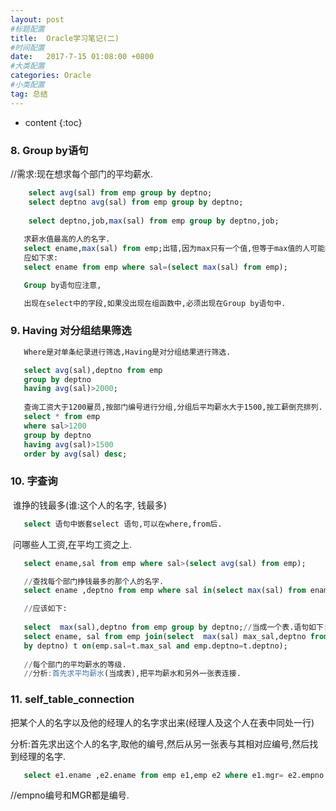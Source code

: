 ```yaml
---
layout: post
#标题配置
title:  Oracle学习笔记(二)
#时间配置
date:   2017-7-15 01:08:00 +0800
#大类配置
categories: Oracle
#小类配置
tag: 总结
---
```


* content
{:toc}
### 8. Group by语句

//需求:现在想求每个部门的平均薪水.

```sql
    select avg(sal) from emp group by deptno;
    select deptno avg(sal) from emp group by deptno;
    
    select deptno,job,max(sal) from emp group by deptno,job;
    
   求薪水值最高的人的名字.
   select ename,max(sal) from emp;出错,因为max只有一个值,但等于max值的人可能好几个,不能匹配.
   应如下求:
   select ename from emp where sal=(select max(sal) from emp);

   Group by语句应注意,

   出现在select中的字段,如果没出现在组函数中,必须出现在Group by语句中.
```

 

### 9. Having 对分组结果筛选

```sql
   Where是对单条纪录进行筛选,Having是对分组结果进行筛选.
```

```sql
   select avg(sal),deptno from emp 
   group by deptno 
   having avg(sal)>2000;
   
   查询工资大于1200雇员,按部门编号进行分组,分组后平均薪水大于1500,按工薪倒充排列.
   select * from emp 
   where sal>1200
   group by deptno
   having avg(sal)>1500
   order by avg(sal) desc;
```



### 10. 字查询       

​	谁挣的钱最多(谁:这个人的名字,  钱最多)


```sql
   select 语句中嵌套select 语句,可以在where,from后.
```

​        问哪些人工资,在平均工资之上.

```sql
   select ename,sal from emp where sal>(select avg(sal) from emp);
```


```sql
   //查找每个部门挣钱最多的那个人的名字.
   select ename ,deptno from emp where sal in(select max(sal) from ename group by deptno) //查询会多值.

   //应该如下:
   
   select  max(sal),deptno from emp group by deptno;//当成一个表.语句如下:
   select ename, sal from emp join(select  max(sal) max_sal,deptno from emp group
   by deptno) t on(emp.sal=t.max_sal and emp.deptno=t.deptno); 
   
   //每个部门的平均薪水的等级. 
   //分析:首先求平均薪水(当成表),把平均薪水和另外一张表连接.
```



### 11. self_table_connection       

把某个人的名字以及他的经理人的名字求出来(经理人及这个人在表中同处一行)

分析:首先求出这个人的名字,取他的编号,然后从另一张表与其相对应编号,然后找到经理的名字.


```sql
   select e1.ename ,e2.ename from emp e1,emp e2 where e1.mgr= e2.empno.
```
//empno编号和MGR都是编号.